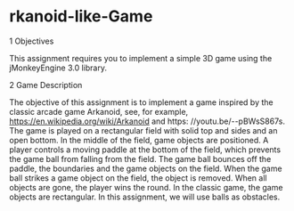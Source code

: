 # rkanoid-like-Game
1 Objectives

This assignment requires you to implement a simple 3D game using the jMonkeyEngine 3.0 library.


2 Game Description

The objective of this assignment is to implement a game inspired by the classic arcade
game Arkanoid, see, for example, https://en.wikipedia.org/wiki/Arkanoid and https:
//youtu.be/--pBWsS867s. The game is played on a rectangular field with solid top and
sides and an open bottom. In the middle of the field, game objects are positioned. A player
controls a moving paddle at the bottom of the field, which prevents the game ball from
falling from the field. The game ball bounces off the paddle, the boundaries and the game
objects on the field. When the game ball strikes a game object on the field, the object is
removed. When all objects are gone, the player wins the round.
In the classic game, the game objects are rectangular. In this assignment, we will use
balls as obstacles.
